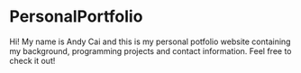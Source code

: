 # PersonalPortfolio

Hi! My name is Andy Cai and this is my personal potfolio website containing my background, programming projects and contact information. Feel free to check it out!
